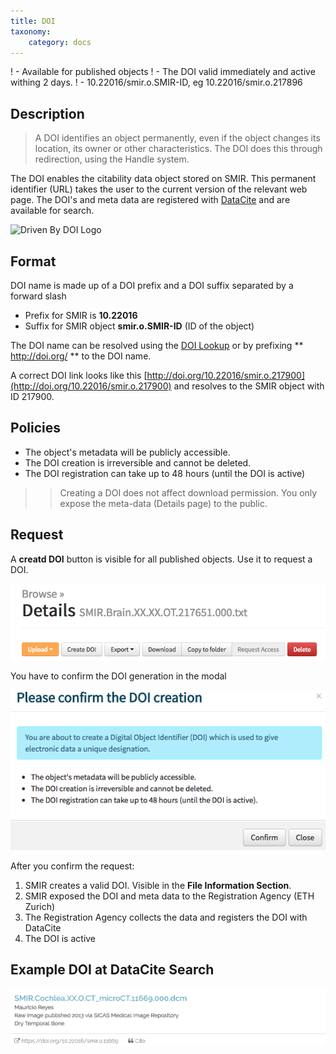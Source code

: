 ```yaml
---
title: DOI
taxonomy:
    category: docs
---
```


! - Available for published objects
! - The DOI valid immediately and active withing 2 days.
! - 10.22016/smir.o.SMIR-ID, eg 10.22016/smir.o.217896 

## Description

> A DOI identifies an object permanently, even if the object changes its location, its owner or other characteristics. The DOI does this through redirection, using the Handle system.

The DOI enables the citability data object stored on SMIR. This permanent identifier (URL) takes the user to the current version of the relevant web page. The DOI's and meta data are registered with [DataCite](https://datacite.org/) and are available for search.

![Driven By DOI Logo](http://www.doi.org/img/Driven_By_DOI_small.jpg)

## Format

DOI name is made up of a DOI prefix and a DOI suffix separated by a forward slash

- Prefix for SMIR is **10.22016**
- Suffix for SMIR object **smir.o.SMIR-ID** (ID of the object)

The DOI name can be resolved using the [DOI Lookup](http://dx.doi.org/) or by prefixing  ** http://doi.org/ ** to the DOI name.

A correct DOI link looks like this [http://doi.org/10.22016/smir.o.217900](http://doi.org/10.22016/smir.o.217900)  and resolves to the SMIR object with ID 217900.

## Policies

- The object's metadata will be publicly accessible. 
- The DOI creation is irreversible and cannot be deleted.
- The DOI registration can take up to 48 hours (until the DOI is active)

>> Creating a DOI does not affect download permission. You only expose the meta-data (Details page) to the public. 

## Request

A **creatd DOI** button is visible for all published objects. Use it to request a DOI.

![Create DOI Button](https://github.com/SICASFoundation/smir-documenation/raw/master/assets/smir-create-doi-button.png)

You have to confirm the DOI generation in the modal

![smir-confirm-doi](https://github.com/SICASFoundation/smir-documenation/raw/master/assets/smir-confirm-doi.png)

After you confirm the request:

1. SMIR creates a valid DOI. Visible in the **File Information Section**.
2. SMIR exposed the DOI and meta data to the Registration Agency (ETH Zurich)
3. The Registration Agency collects the data and registers the DOI with DataCite 
4. The DOI is active

## Example DOI at DataCite Search

![Example DOI entry at DataCite Search](https://github.com/SICASFoundation/smir-documenation/raw/master/assets/smir-doi-at-datacite.png)